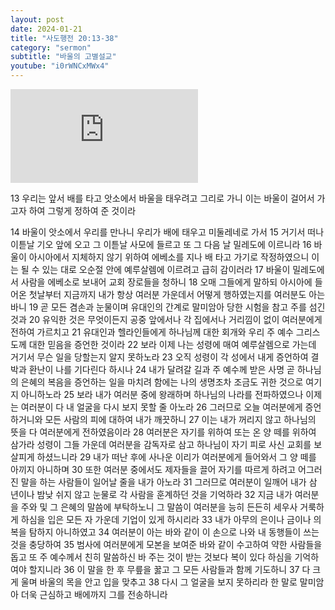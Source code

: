 ```yaml
---
layout: post
date: 2024-01-21
title: "사도행전 20:13-38"
category: "sermon"
subtitle: "바울의 고별설교"
youtube: "i0rWNCxMWx4"
---
```


<div class="youtube margin-large">
    <iframe src="https://www.youtube.com/embed/i0rWNCxMWx4" title="YouTube video player" frameborder="0" allow="accelerometer; autoplay; clipboard-write; encrypted-media; gyroscope; picture-in-picture; web-share" allowfullscreen></iframe>
</div>

13 우리는 앞서 배를 타고 앗소에서 바울을 태우려고 그리로 가니 이는 바울이 걸어서 가고자 하여 그렇게 정하여 준 것이라

14 바울이 앗소에서 우리를 만나니 우리가 배에 태우고 미둘레네로 가서
15 거기서 떠나 이튿날 기오 앞에 오고 그 이튿날 사모에 들르고 또 그 다음 날 밀레도에 이르니라
16 바울이 아시아에서 지체하지 않기 위하여 에베소를 지나 배 타고 가기로 작정하였으니 이는 될 수 있는 대로 오순절 안에 예루살렘에 이르려고 급히 감이러라
17 바울이 밀레도에서 사람을 에베소로 보내어 교회 장로들을 청하니
18 오매 그들에게 말하되 아시아에 들어온 첫날부터 지금까지 내가 항상 여러분 가운데서 어떻게 행하였는지를 여러분도 아는 바니
19 곧 모든 겸손과 눈물이며 유대인의 간계로 말미암아 당한 시험을 참고 주를 섬긴 것과
20 유익한 것은 무엇이든지 공중 앞에서나 각 집에서나 거리낌이 없이 여러분에게 전하여 가르치고
21 유대인과 헬라인들에게 하나님께 대한 회개와 우리 주 예수 그리스도께 대한 믿음을 증언한 것이라
22 보라 이제 나는 성령에 매여 예루살렘으로 가는데 거기서 무슨 일을 당할는지 알지 못하노라
23 오직 성령이 각 성에서 내게 증언하여 결박과 환난이 나를 기다린다 하시나
24 내가 달려갈 길과 주 예수께 받은 사명 곧 하나님의 은혜의 복음을 증언하는 일을 마치려 함에는 나의 생명조차 조금도 귀한 것으로 여기지 아니하노라
25 보라 내가 여러분 중에 왕래하며 하나님의 나라를 전파하였으나 이제는 여러분이 다 내 얼굴을 다시 보지 못할 줄 아노라
26 그러므로 오늘 여러분에게 증언하거니와 모든 사람의 피에 대하여 내가 깨끗하니
27 이는 내가 꺼리지 않고 하나님의 뜻을 다 여러분에게 전하였음이라
28 여러분은 자기를 위하여 또는 온 양 떼를 위하여 삼가라 성령이 그들 가운데 여러분을 감독자로 삼고 하나님이 자기 피로 사신 교회를 보살피게 하셨느니라
29 내가 떠난 후에 사나운 이리가 여러분에게 들어와서 그 양 떼를 아끼지 아니하며
30 또한 여러분 중에서도 제자들을 끌어 자기를 따르게 하려고 어그러진 말을 하는 사람들이 일어날 줄을 내가 아노라
31 그러므로 여러분이 일깨어 내가 삼 년이나 밤낮 쉬지 않고 눈물로 각 사람을 훈계하던 것을 기억하라
32 지금 내가 여러분을 주와 및 그 은혜의 말씀에 부탁하노니 그 말씀이 여러분을 능히 든든히 세우사 거룩하게 하심을 입은 모든 자 가운데 기업이 있게 하시리라
33 내가 아무의 은이나 금이나 의복을 탐하지 아니하였고
34 여러분이 아는 바와 같이 이 손으로 나와 내 동행들이 쓰는 것을 충당하여
35 범사에 여러분에게 모본을 보여준 바와 같이 수고하여 약한 사람들을 돕고 또 주 예수께서 친히 말씀하신 바 주는 것이 받는 것보다 복이 있다 하심을 기억하여야 할지니라
36 이 말을 한 후 무릎을 꿇고 그 모든 사람들과 함께 기도하니
37 다 크게 울며 바울의 목을 안고 입을 맞추고
38 다시 그 얼굴을 보지 못하리라 한 말로 말미암아 더욱 근심하고 배에까지 그를 전송하니라